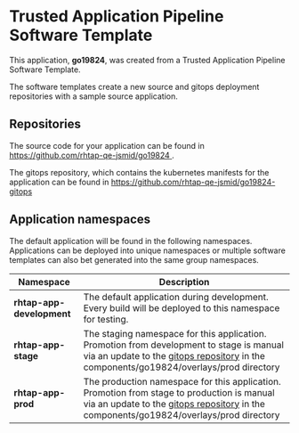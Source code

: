 # Trusted Application Pipeline Software Template

This application, **go19824**, was created from a Trusted Application Pipeline Software Template.

The software templates create a new source and gitops deployment repositories with a sample source application. 

## Repositories

The source code for your application can be found in [https://github.com/rhtap-qe-jsmid/go19824 ](https://github.com/rhtap-qe-jsmid/go19824 ).
 
The gitops repository, which contains the kubernetes manifests for the application can be found in 
[https://github.com/rhtap-qe-jsmid/go19824-gitops ](https://github.com/rhtap-qe-jsmid/go19824-gitops ) 

## Application namespaces 

The default application will be found in the following namespaces. Applications can be deployed into unique namespaces or multiple software templates can also bet generated into the same group namespaces.  

|  Namespace   |  Description   |  
| -------- | -------- |   
| **rhtap-app-development** | The default application during development. Every build will be deployed to this namespace for testing. | 
| **rhtap-app-stage** | The staging namespace for this application. Promotion from development to stage is manual via an update to the [gitops repository](https://github.com/rhtap-qe-jsmid/go19824-gitops ) in the components/go19824/overlays/prod directory |  
| **rhtap-app-prod** | The production namespace for this application. Promotion from stage to production is manual via an update to the [gitops repository](https://github.com/rhtap-qe-jsmid/go19824-gitops ) in the components/go19824/overlays/prod directory | 